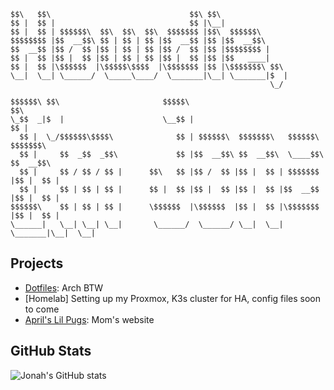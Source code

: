 ```text
$$\   $$\                               $$\ $$\               
$$ |  $$ |                              $$ |\__|              
$$ |  $$ | $$$$$$\  $$\  $$\  $$\  $$$$$$$ |$$\  $$$$$$\      
$$$$$$$$ |$$  __$$\ $$ | $$ | $$ |$$  __$$ |$$ |$$  __$$\     
$$  __$$ |$$ /  $$ |$$ | $$ | $$ |$$ /  $$ |$$ |$$$$$$$$ |    
$$ |  $$ |$$ |  $$ |$$ | $$ | $$ |$$ |  $$ |$$ |$$   ____|    
$$ |  $$ |\$$$$$$  |\$$$$$\$$$$  |\$$$$$$$ |$$ |\$$$$$$$\ $$\ 
\__|  \__| \______/  \_____\____/  \_______|\__| \_______|$  |
                                                          \_/
```
```text
$$$$$$\ $$\                       $$$$$\                               $$\       
\_$$  _|$  |                      \__$$ |                              $$ |      
  $$ |  \_/$$$$$$\$$$$\              $$ | $$$$$$\  $$$$$$$\   $$$$$$\  $$$$$$$\  
  $$ |     $$  _$$  _$$\             $$ |$$  __$$\ $$  __$$\  \____$$\ $$  __$$\ 
  $$ |     $$ / $$ / $$ |      $$\   $$ |$$ /  $$ |$$ |  $$ | $$$$$$$ |$$ |  $$ |
  $$ |     $$ | $$ | $$ |      $$ |  $$ |$$ |  $$ |$$ |  $$ |$$  __$$ |$$ |  $$ |
$$$$$$\    $$ | $$ | $$ |      \$$$$$$  |\$$$$$$  |$$ |  $$ |\$$$$$$$ |$$ |  $$ |
\______|   \__| \__| \__|       \______/  \______/ \__|  \__| \_______|\__|  \__|
```
## Projects

- [Dotfiles](https://github.com/jonahgcarpenter/dotfiles): Arch BTW
- [Homelab] Setting up my Proxmox, K3s cluster for HA, config files soon to come
- [April's Lil Pugs](https://github.com/jonahgcarpenter/aprilslilpugs): Mom's website

## GitHub Stats
![Jonah's GitHub stats](https://github-readme-stats.vercel.app/api/top-langs/?username=jonahgcarpenter&layout=compact&theme=radical&hide=HTML,CSS)
